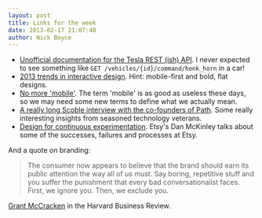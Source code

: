 ```yaml
---
layout: post
title: Links for the week
date: 2013-02-17 21:07:40
author: Nick Boyce
---
```


* [Unofficial documentation for the Tesla REST (ish) API](http://docs.timdorr.apiary.io/). I never expected to see something like `GET /vehicles/{id}/command/honk_horn` in a car!
* [2013 trends in interactive design](http://www.slideshare.net/ProphetsAgency/trends-in-interactive-design-2013). Hint: mobile-first and bold, flat designs.
* [No more 'mobile'](http://jimramsden.com/notes/no-more-mobile). The term 'mobile' is as good as useless these days, so we may need some new terms to define what we actually mean.
* [A really long Scoble interview with the co-founders of Path](http://www.youtube.com/watch?v=2iDjrW8NqJI&feature=youtube_gdata_player). Some really interesting insights from seasoned technology veterans.
* [Design for continuous experimentation](http://mcfunley.com/design-for-continuous-experimentation). Etsy's Dan McKinley talks about some of the successes, failures and processes at Etsy.

And a quote on branding:

> The consumer now appears to believe that the brand should earn its public attention the way all of us must. Say boring, repetitive stuff and you suffer the punishment that every bad conversationalist faces. First, we ignore you. Then, we exclude you.

[Grant McCracken](http://blogs.hbr.org/cs/2012/08/the_logic_breathing_life_into_oreos_new_branding.html) in the Harvard Business Review.


